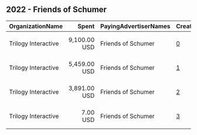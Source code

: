 ## 2022 - Friends of Schumer 
|OrganizationName|Spent|PayingAdvertiserNames|CreativeUrls|Impressions|Genders|AgeBrackets|CountryCodes|BillingAddresses|CandidateBallotInformation|
|:---|---:|:---|:---|---:|:---|:---|:---|:---|:---|
|Trilogy Interactive|9,100.00 USD|Friends of Schumer|[0](https://www.snap.com/political-ads/asset/53960c8e2996ef4b3e49ecb4dff0e3d183b3790e4ca7a7c0e1fdcbae8bd32873?mediaType=mp4)|817,975||18-49|united states|"2054 University Ave STE 600,Berkeley,94704,US"|Chuck Schumer|
|Trilogy Interactive|5,459.00 USD|Friends of Schumer|[1](https://www.snap.com/political-ads/asset/eca1ed7c3619ea27df9ae3827f8694801d3bee337aa47e010fb31f30c9abb923?mediaType=mp4)|472,835||18-49|united states|"2054 University Ave STE 600,Berkeley,94704,US"|Chuck Schumer|
|Trilogy Interactive|3,891.00 USD|Friends of Schumer|[2](https://www.snap.com/political-ads/asset/eca1ed7c3619ea27df9ae3827f8694801d3bee337aa47e010fb31f30c9abb923?mediaType=mp4)|105,464||18-49|united states|"2054 University Ave STE 600,Berkeley,94704,US"|Chuck Schumer|
|Trilogy Interactive|7.00 USD|Friends of Schumer|[3](https://www.snap.com/political-ads/asset/eca1ed7c3619ea27df9ae3827f8694801d3bee337aa47e010fb31f30c9abb923?mediaType=mp4)|1,134||18-49|united states|"2054 University Ave STE 600,Berkeley,94704,US"|Chuck Schumer|
